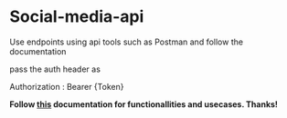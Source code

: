 # Social-media-api
Use endpoints using api tools such as Postman and follow the documentation

pass the auth header as

Authorization : Bearer {Token}

__Follow [this](https://reunion-one.notion.site/Back-End-Assignment-REUNION-bd5e48b7aab54e91b6ee8829c3e30c4a#c2dbd4361f8745bdb1b69cf5b9f15ee6) documentation for functionallities and usecases. Thanks!__
